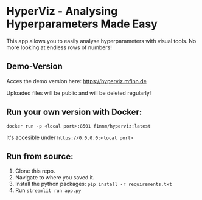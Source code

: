 # HyperViz - Analysing Hyperparameters Made Easy

This app allows you to easily analyse hyperparameters with visual tools. No more looking at endless rows of numbers!

## Demo-Version
Acces the demo version here: https://hyperviz.mfinn.de

Uploaded files will be public and will be deleted regularly!

## Run your own version with Docker:
```
docker run -p <local port>:8501 f1nnm/hyperviz:latest
```
It's accesible under `https://0.0.0.0:<local port>`

## Run from source:
1. Clone this repo.
2. Navigate to where you saved it.
3. Install the python packages: `pip install -r requirements.txt`
4. Run `streamlit run app.py`
